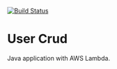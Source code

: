 [![Build Status](https://travis-ci.org/juli0mendes/user-crud.svg?branch=master)](https://travis-ci.org/juli0mendes/user-crud)

# User Crud
Java application with AWS Lambda.